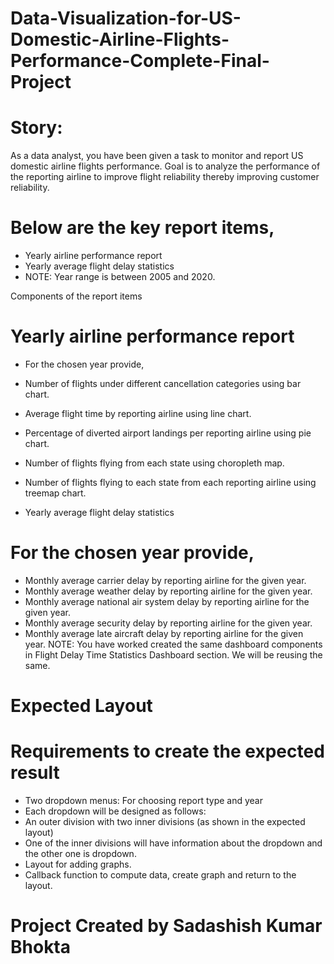# Data-Visualization-for-US-Domestic-Airline-Flights-Performance-Complete-Final-Project

# Story:
As a data analyst, you have been given a task to monitor and report US domestic airline flights performance. Goal is to analyze the performance of the reporting airline to improve flight reliability thereby improving customer reliability.

# Below are the key report items,

* Yearly airline performance report 
* Yearly average flight delay statistics
* NOTE: Year range is between 2005 and 2020.

Components of the report items
# Yearly airline performance report

* For the chosen year provide,

* Number of flights under different cancellation categories using bar chart.
* Average flight time by reporting airline using line chart.
* Percentage of diverted airport landings per reporting airline using pie chart.
* Number of flights flying from each state using choropleth map.
* Number of flights flying to each state from each reporting airline using treemap chart.
* Yearly average flight delay statistics

# For the chosen year provide,

* Monthly average carrier delay by reporting airline for the given year.
* Monthly average weather delay by reporting airline for the given year.
* Monthly average national air system delay by reporting airline for the given year.
* Monthly average security delay by reporting airline for the given year.
* Monthly average late aircraft delay by reporting airline for the given year.
NOTE: You have worked created the same dashboard components in Flight Delay Time Statistics Dashboard section. We will be reusing the same.

# Expected Layout


# Requirements to create the expected result
* Two dropdown menus: For choosing report type and year
* Each dropdown will be designed as follows:
* An outer division with two inner divisions (as shown in the expected layout)
* One of the inner divisions will have information about the dropdown and the other one is dropdown.
* Layout for adding graphs.
* Callback function to compute data, create graph and return to the layout.
# Project Created by Sadashish Kumar Bhokta

